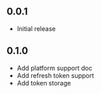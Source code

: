 ## 0.0.1

- Initial release

## 0.1.0

- Add platform support doc
- Add refresh token support
- Add token storage
